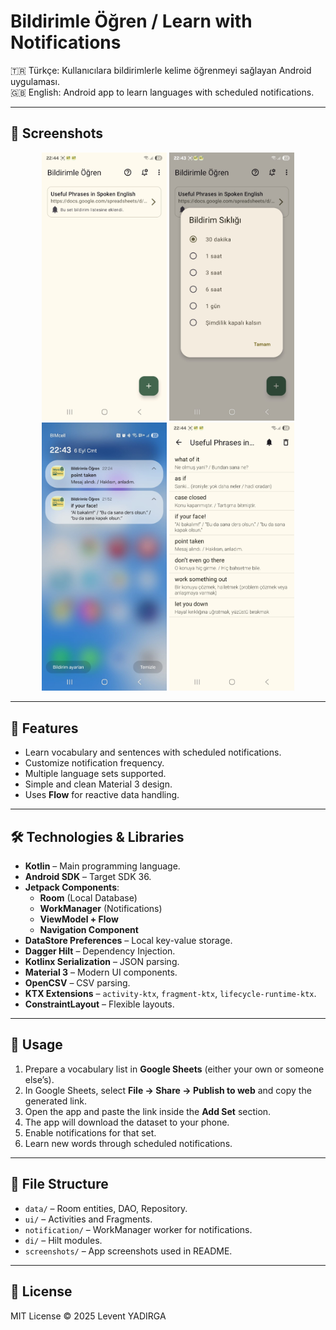 # Bildirimle Öğren / Learn with Notifications

🇹🇷 Türkçe: Kullanıcılara bildirimlerle kelime öğrenmeyi sağlayan Android uygulaması.  
🇬🇧 English: Android app to learn languages with scheduled notifications.  


---

## 📱 Screenshots

<p align="center">
  <img src="screenshots/screen1.jpeg" width="200" />
  <img src="screenshots/screen2.jpeg" width="200" />
  <img src="screenshots/screen3.jpeg" width="200" />
  <img src="screenshots/screen4.jpeg" width="200" />
</p>


---

## 🚀 Features

- Learn vocabulary and sentences with scheduled notifications.
- Customize notification frequency.
- Multiple language sets supported.
- Simple and clean Material 3 design.
- Uses **Flow** for reactive data handling.


---

## 🛠️ Technologies & Libraries

- **Kotlin** – Main programming language.
- **Android SDK** – Target SDK 36.
- **Jetpack Components**:
  - **Room** (Local Database)
  - **WorkManager** (Notifications)
  - **ViewModel + Flow**
  - **Navigation Component**
- **DataStore Preferences** – Local key-value storage.
- **Dagger Hilt** – Dependency Injection.
- **Kotlinx Serialization** – JSON parsing.
- **Material 3** – Modern UI components.
- **OpenCSV** – CSV parsing.
- **KTX Extensions** – `activity-ktx`, `fragment-ktx`, `lifecycle-runtime-ktx`.
- **ConstraintLayout** – Flexible layouts.


---

## 📄 Usage

1. Prepare a vocabulary list in **Google Sheets** (either your own or someone else’s).  
2. In Google Sheets, select **File → Share → Publish to web** and copy the generated link.  
3. Open the app and paste the link inside the **Add Set** section.  
4. The app will download the dataset to your phone.  
5. Enable notifications for that set.  
6. Learn new words through scheduled notifications.


---

## 📂 File Structure

- `data/` – Room entities, DAO, Repository.
- `ui/` – Activities and Fragments.
- `notification/` – WorkManager worker for notifications.
- `di/` – Hilt modules.
- `screenshots/` – App screenshots used in README.

---

## 📝 License

MIT License © 2025 Levent YADIRGA





